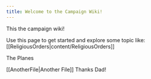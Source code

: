 ```yaml
---
title: Welcome to the Campaign Wiki!
---
```


This the campaign wiki!

Use this page to get started and explore some topic like:
[[ReligiousOrders|content/ReligiousOrders]]

The Planes




[[AnotherFile|Another File]] Thanks Dad!

